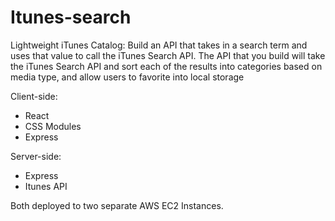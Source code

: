 # Itunes-search
Lightweight iTunes Catalog: Build an API that takes in a search term and uses that value to call the iTunes Search API. The API that you build will take the iTunes Search API and sort each of the results into categories based on media type, and allow users to favorite into local storage


Client-side:
* React 
* CSS Modules
* Express 

Server-side:
* Express 
* Itunes API


Both deployed to two separate AWS EC2 Instances.
